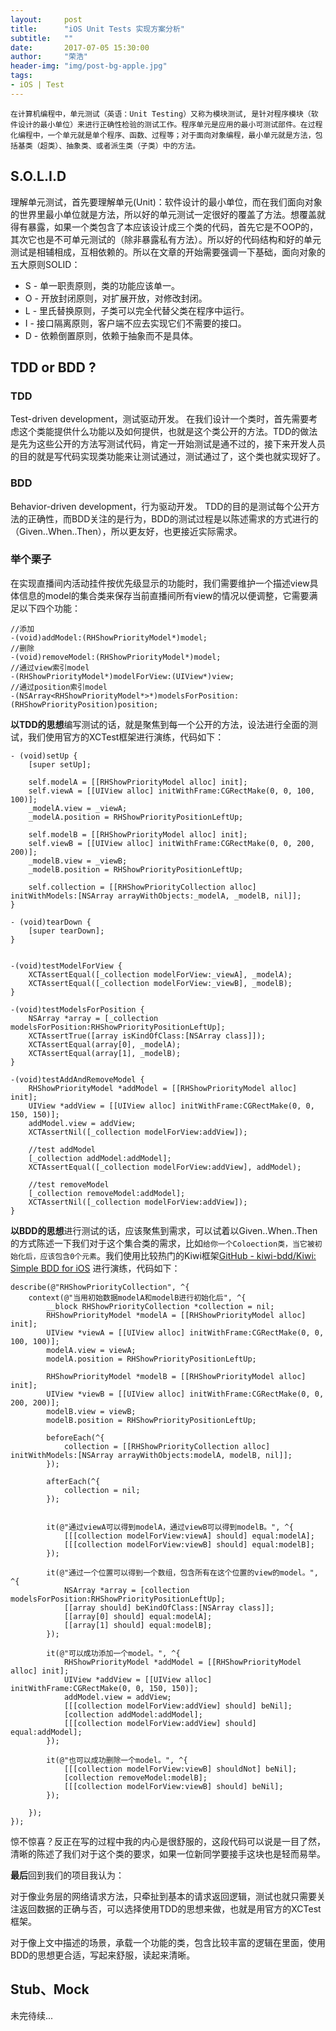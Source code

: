```yaml
---
layout:     post
title:      "iOS Unit Tests 实现方案分析"
subtitle:   ""
date:       2017-07-05 15:30:00
author:     "荣浩"
header-img: "img/post-bg-apple.jpg"
tags:
- iOS | Test
---
```


```
在计算机编程中，单元测试（英语：Unit Testing）又称为模块测试, 是针对程序模块（软件设计的最小单位）来进行正确性检验的测试工作。程序单元是应用的最小可测试部件。在过程化编程中，一个单元就是单个程序、函数、过程等；对于面向对象编程，最小单元就是方法，包括基类（超类）、抽象类、或者派生类（子类）中的方法。
```

## S.O.L.I.D
理解单元测试，首先要理解单元(Unit)：软件设计的最小单位，而在我们面向对象的世界里最小单位就是方法，所以好的单元测试一定很好的覆盖了方法。想覆盖就得有暴露，如果一个类包含了本应该设计成三个类的代码，首先它是不OOP的，其次它也是不可单元测试的（除非暴露私有方法）。所以好的代码结构和好的单元测试是相辅相成，互相依赖的。所以在文章的开始需要强调一下基础，面向对象的五大原则SOLID：
* S - 单一职责原则，类的功能应该单一。
* O - 开放封闭原则，对扩展开放，对修改封闭。
* L - 里氏替换原则，子类可以完全代替父类在程序中运行。
* I - 接口隔离原则，客户端不应去实现它们不需要的接口。
* D - 依赖倒置原则，依赖于抽象而不是具体。

## TDD or BDD ?
### TDD
Test-driven development，测试驱动开发。
在我们设计一个类时，首先需要考虑这个类能提供什么功能以及如何提供，也就是这个类公开的方法。TDD的做法是先为这些公开的方法写测试代码，肯定一开始测试是通不过的，接下来开发人员的目的就是写代码实现类功能来让测试通过，测试通过了，这个类也就实现好了。

### BDD
Behavior-driven development，行为驱动开发。
TDD的目的是测试每个公开方法的正确性，而BDD关注的是行为，BDD的测试过程是以陈述需求的方式进行的（Given..When..Then），所以更友好，也更接近实际需求。

### 举个栗子
在实现直播间内活动挂件按优先级显示的功能时，我们需要维护一个描述view具体信息的model的集合类来保存当前直播间所有view的情况以便调整，它需要满足以下四个功能：
```
//添加
-(void)addModel:(RHShowPriorityModel*)model;
//删除
-(void)removeModel:(RHShowPriorityModel*)model;
//通过view索引model
-(RHShowPriorityModel*)modelForView:(UIView*)view;
//通过position索引model
-(NSArray<RHShowPriorityModel*>*)modelsForPosition:(RHShowPriorityPosition)position;
```


**以TDD的思想**编写测试的话，就是聚焦到每一个公开的方法，设法进行全面的测试，我们使用官方的XCTest框架进行演练，代码如下：
```
- (void)setUp {
    [super setUp];
    
    self.modelA = [[RHShowPriorityModel alloc] init];
    self.viewA = [[UIView alloc] initWithFrame:CGRectMake(0, 0, 100, 100)];
    _modelA.view = _viewA;
    _modelA.position = RHShowPriorityPositionLeftUp;
    
    self.modelB = [[RHShowPriorityModel alloc] init];
    self.viewB = [[UIView alloc] initWithFrame:CGRectMake(0, 0, 200, 200)];
    _modelB.view = _viewB;
    _modelB.position = RHShowPriorityPositionLeftUp;
    
    self.collection = [[RHShowPriorityCollection alloc] initWithModels:[NSArray arrayWithObjects:_modelA, _modelB, nil]];
}

- (void)tearDown {
    [super tearDown];
}


-(void)testModelForView {
    XCTAssertEqual([_collection modelForView:_viewA], _modelA);
    XCTAssertEqual([_collection modelForView:_viewB], _modelB);
}

-(void)testModelsForPosition {
    NSArray *array = [_collection modelsForPosition:RHShowPriorityPositionLeftUp];
    XCTAssertTrue([array isKindOfClass:[NSArray class]]);
    XCTAssertEqual(array[0], _modelA);
    XCTAssertEqual(array[1], _modelB);
}

-(void)testAddAndRemoveModel {
    RHShowPriorityModel *addModel = [[RHShowPriorityModel alloc] init];
    UIView *addView = [[UIView alloc] initWithFrame:CGRectMake(0, 0, 150, 150)];
    addModel.view = addView;
    XCTAssertNil([_collection modelForView:addView]);
    
    //test addModel
    [_collection addModel:addModel];
    XCTAssertEqual([_collection modelForView:addView], addModel);
    
    //test removeModel
    [_collection removeModel:addModel];
    XCTAssertNil([_collection modelForView:addView]);
}
```


**以BDD的思想**进行测试的话，应该聚焦到需求，可以试着以Given..When..Then的方式陈述一下我们对于这个集合类的需求，比如`给你一个Coloection类，当它被初始化后，应该包含0个元素`。我们使用比较热门的Kiwi框架[GitHub - kiwi-bdd/Kiwi: Simple BDD for iOS](https://github.com/kiwi-bdd/Kiwi) 进行演练，代码如下：
```
describe(@"RHShowPriorityCollection", ^{
    context(@"当用初始数据modelA和modelB进行初始化后", ^{
        __block RHShowPriorityCollection *collection = nil;
        RHShowPriorityModel *modelA = [[RHShowPriorityModel alloc] init];
        UIView *viewA = [[UIView alloc] initWithFrame:CGRectMake(0, 0, 100, 100)];
        modelA.view = viewA;
        modelA.position = RHShowPriorityPositionLeftUp;
        
        RHShowPriorityModel *modelB = [[RHShowPriorityModel alloc] init];
        UIView *viewB = [[UIView alloc] initWithFrame:CGRectMake(0, 0, 200, 200)];
        modelB.view = viewB;
        modelB.position = RHShowPriorityPositionLeftUp;
        
        beforeEach(^{
            collection = [[RHShowPriorityCollection alloc] initWithModels:[NSArray arrayWithObjects:modelA, modelB, nil]];
        });
        
        afterEach(^{
            collection = nil;
        });
        
        
        it(@"通过viewA可以得到modelA，通过viewB可以得到modelB。", ^{
            [[[collection modelForView:viewA] should] equal:modelA];
            [[[collection modelForView:viewB] should] equal:modelB];
        });
        
        it(@"通过一个位置可以得到一个数组，包含所有在这个位置的view的model。", ^{
            NSArray *array = [collection modelsForPosition:RHShowPriorityPositionLeftUp];
            [[array should] beKindOfClass:[NSArray class]];
            [[array[0] should] equal:modelA];
            [[array[1] should] equal:modelB];
        });
        
        it(@"可以成功添加一个model。", ^{
            RHShowPriorityModel *addModel = [[RHShowPriorityModel alloc] init];
            UIView *addView = [[UIView alloc] initWithFrame:CGRectMake(0, 0, 150, 150)];
            addModel.view = addView;
            [[[collection modelForView:addView] should] beNil];
            [collection addModel:addModel];
            [[[collection modelForView:addView] should] equal:addModel];
        });
        
        it(@"也可以成功删除一个model。", ^{
            [[[collection modelForView:viewB] shouldNot] beNil];
            [collection removeModel:modelB];
            [[[collection modelForView:viewB] should] beNil];
        });
        
    });
});
```
惊不惊喜？反正在写的过程中我的内心是很舒服的，这段代码可以说是一目了然，清晰的陈述了我们对于这个类的要求，如果一位新同学要接手这块也是轻而易举。


**最后**回到我们的项目我认为：

对于像业务层的网络请求方法，只牵扯到基本的请求返回逻辑，测试也就只需要关注返回数据的正确与否，可以选择使用TDD的思想来做，也就是用官方的XCTest框架。

对于像上文中描述的场景，承载一个功能的类，包含比较丰富的逻辑在里面，使用BDD的思想更合适，写起来舒服，读起来清晰。

## Stub、Mock
未完待续...
